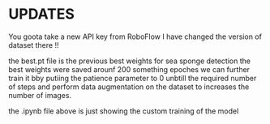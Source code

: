 # UPDATES

You goota take a new API key from RoboFlow I have changed the version of dataset there !!

the best.pt file is the previous best weights for sea sponge detection the best weights were saved arounf 200 something epoches we can further train it bby putiing the patience parameter to 0  unbtill the required number of steps and perform data augmentation on the dataset to increases the number of images. 

the .ipynb file above is just showing the custom training of the model 
